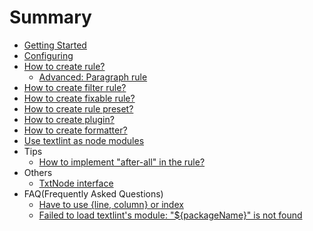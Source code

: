 # Summary


- [Getting Started](./getting-started.md)
- [Configuring](./configuring.md)
- [How to create rule?](./rule.md)
    - [Advanced: Paragraph rule](./rule-advanced.md)
- [How to create filter rule?](./filter-rule.md)
- [How to create fixable rule?](./rule-fixable.md)
- [How to create rule preset?](./rule-preset.md)
- [How to create plugin?](./plugin.md)
- [How to create formatter?](./formatter.md)
- [Use textlint as node modules](./use-as-modules.md)
- Tips
    - [How to implement "after-all" in the rule?](./rule-tips/after-all.md)
- Others
    - [TxtNode interface](./txtnode.md)
- FAQ(Frequently Asked Questions)
    - [Have to use {line, column} or index](./faq/line-column-or-index.md)
    - [Failed to load textlint's module: "${packageName}" is not found](./faq/failed-to-load-textlints-module.md)
